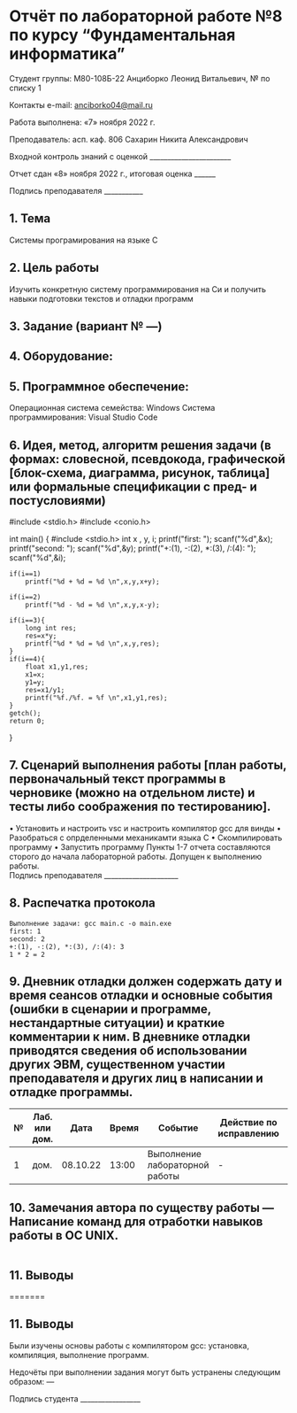 # Отчёт по лабораторной работе №8 по курсу “Фундаментальная информатика”

Студент группы: М80-108Б-22 Анциборко Леонид Витальевич, № по списку 1

Контакты e-mail: anciborko04@mail.ru

Работа выполнена: «7» ноября 2022 г.

Преподаватель: асп. каф. 806 Сахарин Никита Александрович

Входной контроль знаний с оценкой _______________________

Отчет сдан «8» ноября 2022 г., итоговая оценка ______

Подпись преподавателя ___________


## 1. Тема
Системы програмирования на языке С
## 2. Цель работы
Изучить конкретную систему программирования на Си и получить навыки подготовки текстов и отладки программ
## 3. Задание (вариант № —)
## 4. Оборудование:
## 5. Программное обеспечение:
Операционная система семейства: Windows
Система программирования: Visual Studio Code  
## 6. Идея, метод, алгоритм решения задачи (в формах: словесной, псевдокода, графической [блок-схема, диаграмма, рисунок, таблица] или формальные спецификации с пред- и постусловиями)
#include <stdio.h>
#include <conio.h>

int main() {
    #include <stdio.h>
    int x , y, i;
    printf("first: ");
    scanf("%d",&x);
    printf("second: ");
    scanf("%d",&y);
    printf("+:(1), -:(2), *:(3), /:(4): ");
    scanf("%d",&i);
    
    if(i==1)
        printf("%d + %d = %d \n",x,y,x+y);
    
    if(i==2)
        printf("%d - %d = %d \n",x,y,x-y);
    
    if(i==3){
        long int res;
        res=x*y;
        printf("%d * %d = %d \n",x,y,res);
    }
    if(i==4){
        float x1,y1,res;
        x1=x;
        y1=y;
        res=x1/y1;
        printf("%f./%f. = %f \n",x1,y1,res);
    }
    getch();
    return 0;
}

## 7. Сценарий выполнения работы [план работы, первоначальный текст программы в черновике (можно на отдельном листе) и тесты либо соображения по тестированию]. 
•	Установить и настроить vsc и настроить компилятор gcc для винды
•	Разобраться с опрделенными механикамти языка С 
•	Скомпилировать программу
•	Запустить программу
Пункты 1-7 отчета составляются сторого до начала лабораторной работы.
Допущен к выполнению работы.  
Подпись преподавателя _____________________
## 8. Распечатка протокола 
```
Выполнение задачи: gcc main.c -o main.exe 
first: 1
second: 2
+:(1), -:(2), *:(3), /:(4): 3
1 * 2 = 2
```
## 9. Дневник отладки должен содержать дату и время сеансов отладки и основные события (ошибки в сценарии и программе, нестандартные ситуации) и краткие комментарии к ним. В дневнике отладки приводятся сведения об использовании других ЭВМ, существенном участии преподавателя и других лиц в написании и отладке программы.

| № |  Лаб. или дом. | Дата | Время | Событие | Действие по исправлению | Примечание |
| ------ | ------ | ------ | ------ | ------ | ------ | ------ |
| 1 | дом. | 08.10.22 | 13:00 | Выполнение лабораторной работы | - | - |
## 10. Замечания автора по существу работы — Написание команд для отработки навыков работы в ОС UNIX.
```

```
## 11. Выводы
=======
## 11. Выводы
Были изучены основы работы с компилятором gcc: установка, компиляция, выполнение программ.

Недочёты при выполнении задания могут быть устранены следующим образом: —

Подпись студента _________________


